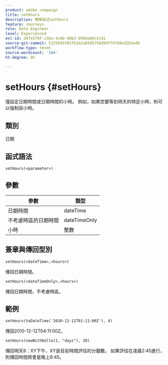 ```yaml
---
product: adobe campaign
title: setHours
description: 瞭解函式setHours
feature: Journeys
role: Data Engineer
level: Experienced
exl-id: d4fe578f-c3be-4c8b-98b3-090dab0c41d1
source-git-commit: 5225045f02fb1b2a8505756d9d7f6f60a32b3ed6
workflow-type: tm+mt
source-wordcount: '104'
ht-degree: 9%

---
```


# setHours {#setHours}

僅設定日期時間或日期時間的小時。 例如，如果您要等到明天的特定小時，則可以強制該小時。

## 類別

日期

## 函式語法

`setHours(<parameter>)`

## 參數

| 參數 | 類型 |
|--- |--- |
| 日期時間 | dateTime |
| 不考慮時區的日期時間 | dateTimeOnly |
| 小時 | 整數 |

## 簽章與傳回型別

`setHours(<dateTime>,<hours>)`

傳回日期時間。

`setHours(<dateTimeOnly>,<hours>)`

傳回日期時間，不考慮時區。

## 範例

`setHours(toDateTime('2010-12-12T01:11:00Z'), 4)`

傳回2010-12-12T04:11:00Z。

`setHours(nowWithDelta(1, "days"), 20)`

傳回明天8：XY下午，XY是目前時間評估的分鐘數。 如果評估在凌晨2:45進行，則傳回時間將會是晚上8:45。
